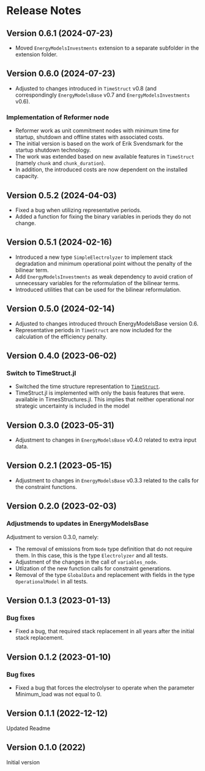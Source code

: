 # Release Notes

## Version 0.6.1 (2024-07-23)

* Moved `EnergyModelsInvestments` extension to a separate subfolder in the extension folder.

## Version 0.6.0 (2024-07-23)

* Adjusted to changes introduced in `TimeStruct` v0.8 (and correspondingly `EnergyModelsBase` v0.7 and `EnergyModelsInvestments` v0.6).

### Implementation of Reformer node

* Reformer work as unit commitment nodes with minimum time for startup, shutdown and offline states with associated costs.
* The initial version is based on the work of Erik Svendsmark for the startup shutdown technology.
* The work was extended based on new available features in `TimeStruct` (namely `chunk` and `chunk_duration`).
* In addition, the introduced costs are now dependent on the installed capacity.

## Version 0.5.2 (2024-04-03)

* Fixed a bug when utilizing representative periods.
* Added a function for fixing the binary variables in periods they do not change.

## Version 0.5.1 (2024-02-16)

* Introduced a new type `SimpleElectrolyzer` to implement stack degradation and minimum operational point without the penalty of the bilinear term.
* Add `EnergyModelsInvestments` as weak dependency to avoid cration of unnecessary variables for the reformulation of the bilinear terms.
* Introduced utilities that can be used for the bilinear reformulation.

## Version 0.5.0 (2024-02-14)

* Adjusted to changes introduced throuch EnergyModelsBase version 0.6.
* Representative periods in `TimeStruct` are now included for the calculation of the efficiency penalty.

## Version 0.4.0 (2023-06-02)

### Switch to TimeStruct.jl

* Switched the time structure representation to [`TimeStruct`](https://sintefore.github.io/TimeStruct.jl/stable/).
* TimeStruct.jl is implemented with only the basis features that were. available in TimesStructures.jl. This implies that neither operational nor strategic uncertainty is included in the model

## Version 0.3.0 (2023-05-31)

* Adjustment to changes in `EnergyModelsBase` v0.4.0 related to extra input data.

## Version 0.2.1 (2023-05-15)

* Adjustment to changes in `EnergyModelsBase` v0.3.3 related to the calls for the constraint functions.

## Version 0.2.0 (2023-02-03)

### Adjustmends to updates in EnergyModelsBase

Adjustment to version 0.3.0, namely:

* The removal of emissions from `Node` type definition that do not require them. In this case, this is the type `Electrolyzer` and all tests.
* Adjustment of the changes in the call of `variables_node`.
* Utlization of the new function calls for constraint generations.
* Removal of the type `GlobalData` and replacement with fields in the type `OperationalModel` in all tests.

## Version 0.1.3 (2023-01-13)

### Bug fixes

* Fixed a bug, that required stack replacement in all years after the initial stack replacement.

## Version 0.1.2 (2023-01-10)

### Bug fixes

* Fixed a bug that forces the electrolyser to operate when the parameter Minimum_load was not equal to 0.

## Version 0.1.1 (2022-12-12)

Updated Readme

## Version 0.1.0 (2022)

Initial version
